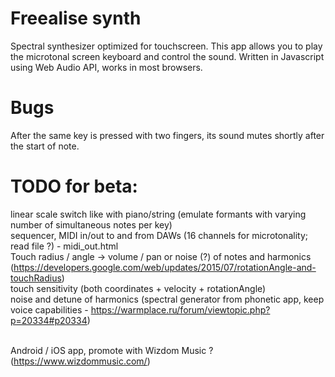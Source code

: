 # Freealise synth
Spectral synthesizer optimized for touchscreen.
This app allows you to play the microtonal screen keyboard and control the sound.
Written in Javascript using Web Audio API, works in most browsers.

# Bugs
After the same key is pressed with two fingers, its sound mutes shortly after the start of note.

# TODO for beta:
linear scale switch like with piano/string (emulate formants with varying number of simultaneous notes per key)<br/>
sequencer, MIDI in/out to and from DAWs (16 channels for microtonality; read file ?) - midi_out.html<br/>
Touch radius / angle -> volume / pan or noise (?) of notes and harmonics (https://developers.google.com/web/updates/2015/07/rotationAngle-and-touchRadius) <br/>
touch sensitivity (both coordinates + velocity + rotationAngle)<br/>
noise and detune of harmonics (spectral generator from phonetic app, keep voice capabilities - https://warmplace.ru/forum/viewtopic.php?p=20334#p20334)<br/><br/>

Android / iOS app, promote with Wizdom Music ? (https://www.wizdommusic.com/)
